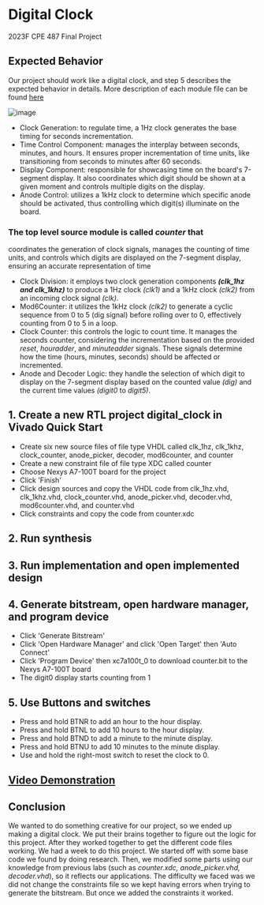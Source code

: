 # Digital Clock
2023F CPE 487 Final Project

## Expected Behavior
Our project should work like a digital clock, and step 5 describes the expected behavior in details.
More description of each module file can be found [here](https://docs.google.com/presentation/d/1Twheq1lgFcUo3BrJrmfB6H9J4KeR7IdhTZJlQCEA3-M/edit?usp=sharing) 

![image](https://github.com/joyson0914/digital_clock/assets/98338109/7173f01f-6825-46a1-9d41-fa810fb4c75c)

- Clock Generation: to regulate time, a 1Hz clock generates the base timing for seconds incrementation.
- Time Control Component: manages the interplay between seconds, minutes, and hours. It ensures proper incrementation of time units, like transitioning from seconds to minutes after 60 seconds.
- Display Component: responsible for showcasing time on the board's 7-segment display. It also coordinates which digit should be shown at a given moment and controls multiple digits on the display.
- Anode Control: utilizes a 1kHz clock to determine which specific anode should be activated, thus controlling which digit(s) illuminate on the board.

### The top level source module is called **_counter_** that
coordinates the generation of clock signals, manages the counting of time units, and controls which digits are displayed on the 7-segment display, ensuring an accurate representation of time
- Clock Division: it employs two clock generation components **_(clk_1hz and clk_1khz)_** to produce a 1Hz clock _(clk1)_ and a 1kHz clock _(clk2)_ from an incoming clock signal _(clk)_.
- Mod6Counter: it utilizes the 1kHz clock _(clk2)_ to generate a cyclic sequence from 0 to 5 (dig signal) before rolling over to 0, effectively counting from 0 to 5 in a loop.
- Clock Counter: this controls the logic to count time. It manages the seconds counter, considering the incrementation based on the provided _reset_, _houradder_, and _minuteadder_ signals. These signals determine how the time (hours, minutes, seconds) should be affected or incremented.
- Anode and Decoder Logic: they handle the selection of which digit to display on the 7-segment display based on the counted value _(dig)_ and the current time values _(digit0_ to _digit5)_.

## 1. Create a new RTL project digital_clock in Vivado Quick Start
   - Create six new source files of file type VHDL called clk_1hz, clk_1khz, clock_counter, anode_picker, decoder, mod6counter, and counter
   - Create a new constraint file of file type XDC called counter
   - Choose Nexys A7-100T board for the project
   - Click 'Finish'
   - Click design sources and copy the VHDL code from clk_1hz.vhd, clk_1khz.vhd, clock_counter.vhd, anode_picker.vhd, decoder.vhd, mod6counter.vhd, and counter.vhd
   - Click constraints and copy the code from counter.xdc 

## 2. Run synthesis
## 3. Run implementation and open implemented design
## 4. Generate bitstream, open hardware manager, and program device
   - Click 'Generate Bitstream'
   - Click 'Open Hardware Manager' and click 'Open Target' then 'Auto Connect'
   - Click 'Program Device' then xc7a100t_0 to download counter.bit to the Nexys A7-100T board
   - The digit0 display starts counting from 1

## 5. Use Buttons and switches
   - Press and hold BTNR to add an hour to the hour display.
   - Press and hold BTNL to add 10 hours to the hour display.
   - Press and hold BTND to add a minute to the minute display.
   - Press and hold BTNU to add 10 minutes to the minute display.
   - Use and hold the right-most switch to reset the clock to 0.

## [Video Demonstration](https://drive.google.com/file/d/1uX2xpcyvulzHhY5Q5qtCH_bXpXFaoRAd/view?usp=sharing)

## Conclusion
We wanted to do something creative for our project, so we ended up making a digital clock. We put their brains together to figure out the logic for this project. After they worked together to get the different code files working. We had a week to do this project. We started off with some base code we found by doing research. Then, we modified some parts using our knowledge from previous labs (such as _counter.xdc, anode_picker.vhd, decoder.vhd_), so it reflects our applications. The difficulty we faced was we did not change the constraints file so we kept having errors when trying to generate the bitstream. But once we added the constraints it worked. 
